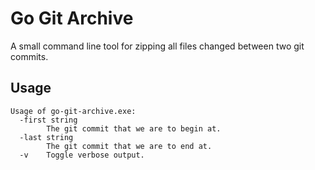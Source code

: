 # Go Git Archive

A small command line tool for zipping all files changed between two git commits.

## Usage

```
Usage of go-git-archive.exe:
  -first string
        The git commit that we are to begin at.
  -last string
        The git commit that we are to end at.
  -v    Toggle verbose output.

``` 

